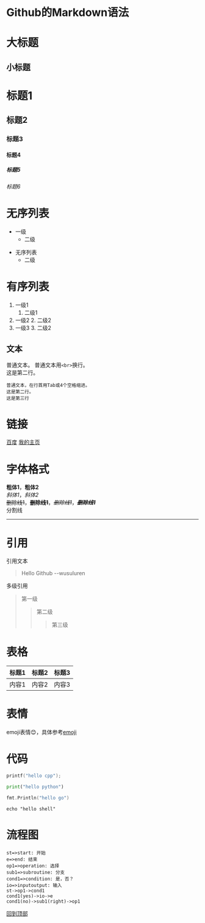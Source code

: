 Github的Markdown语法
====================

大标题
======
小标题
------

# 标题1
## 标题2
### 标题3
#### 标题4
##### 标题5
###### 标题6

# 无序列表
* 一级
	* 二级
- 无序列表
	- 二级

# 有序列表
1. 一级1
	1. 二级1
2. 一级2
	2. 二级2
1. 一级3
	3. 二级2

文本
----
普通文本。
普通文本用`<br>`换行。<br>
这是第二行。

	普通文本，在行首用Tab或4个空格缩进。
	这是第二行。
	这是第三行

# 链接
[百度](http://www.baidu.com "百度主页")
[我的主页](http://wusuluren.github.io "我的主页")

# 字体格式
**粗体1**，__粗体2__<br>
*斜体1*，_斜体2_<br>
~~删除线1~~，**~~删除线1~~**，*~~删除线1~~*，***~~删除线1~~***<br>
分割线
***

# 引用
引用文本
>Hello Github
--wusuluren

多级引用
>第一级
>>第二级
>>>第三级

# 表格
|标题1|标题2|标题3|
| ----- |:------:| ------|
|内容1|内容2|内容3|

# 表情
emoji表情:blush:，具体参考[emoji](http://www.emoji-cheat-sheet.com)

# 代码
```cpp
printf("hello cpp");
```
```python
print("hello python")
```
```go
fmt.Println("hello go")
```
```shell
echo "hello shell"
```

# 流程图
```flow
st=>start: 开始
e=>end: 结束
op1=>operation: 选择
sub1=>subroutine: 分支
cond1=>condition: 是，否？
io=>inputoutput: 输入
st->op1->cond1
cond1(yes)->io->e
cond1(no)->sub1(right)->op1
```

[回到顶部](#Github的Markdown语法)

